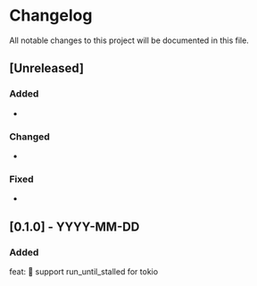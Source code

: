 # Changelog

All notable changes to this project will be documented in this file.

## [Unreleased]

### Added

* 

### Changed

* 

### Fixed

* 

## [0.1.0] - YYYY-MM-DD

### Added
feat: 🎸 support run_until_stalled for tokio